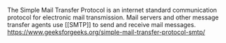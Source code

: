 The Simple Mail Transfer Protocol is an internet standard communication protocol for electronic mail transmission. Mail servers and other message transfer agents use [[SMTP]] to send and receive mail messages.
\
https://www.geeksforgeeks.org/simple-mail-transfer-protocol-smtp/